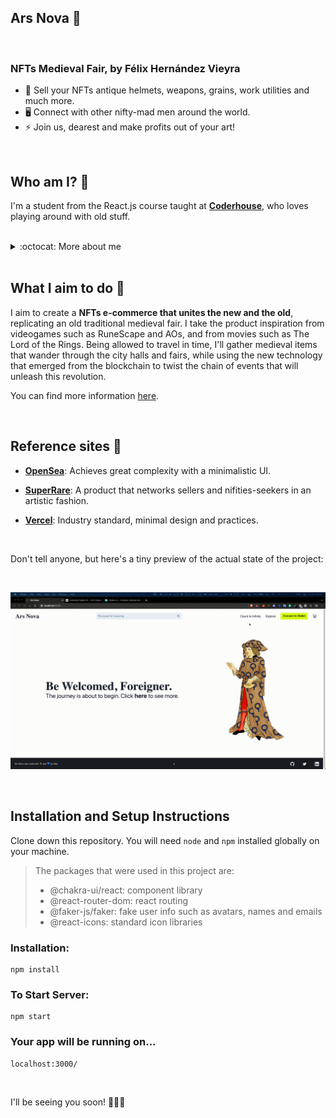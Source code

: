 ## <strong>Ars Nova</strong> :herb:

<br/>

### NFTs Medieval Fair, by Félix Hernández Vieyra

- :rocket: Sell your NFTs antique helmets, weapons, grains, work utilities and much more.
- 🖥️ Connect with other nifty-mad men around the world.
- :zap: Join us, dearest and make profits out of your art!

<br/>

## Who am I? 🔎

I'm a student from the React.js course taught at <strong>[Coderhouse]</strong>, who loves playing around with old stuff.

<br/>

<details>
  <summary>:octocat: More about me</summary>
  <br/>
  Well, hey there! I'm a 23 years old code apprentice, pursuing a career as a Front-end Developer. Advanced Psychology student, mediocre musician, data lover and progressive rock fan. The real embodiment of a Jack of all trades, but master of none.
  <br/>
  <br/>
  
  [<img align="left" alt="LinkedIn Félix" width="22px" src="https://cdn.jsdelivr.net/npm/simple-icons@v3/icons/linkedin.svg"/>][linkedinfelix]
  [<img align="left" alt="GitHub logo" width="22px" src="https://cdn.jsdelivr.net/npm/simple-icons@v3/icons/github.svg"/>][githubfelix]

  <br/>

</details>

<br/>

## What I aim to do 📌

I aim to create a <strong>NFTs e-commerce that unites the new and the old</strong>, replicating an old traditional medieval fair. I take the product inspiration from videogames such as RuneScape and AOs, and from movies such as The Lord of the Rings. Being allowed to travel in time, I'll gather medieval items that wander through the city halls and fairs, while using the new technology that emerged from the blockchain to twist the chain of events that will unleash this revolution.

You can find more information [here](https://www.youtube.com/watch?v=mCdA4bJAGGk).

<br/>

## Reference sites 📃

- <strong>[OpenSea](https://opensea.io/)</strong>: Achieves great complexity with a minimalistic UI.

- <strong>[SuperRare](https://superrare.com/)</strong>: A product that networks sellers and nifities-seekers in an artistic fashion.

- <strong>[Vercel](https://vercel.com/)</strong>: Industry standard, minimal design and practices.

<br/>

Don't tell anyone, but here's a tiny preview of the actual state of the project:

<br/>

![Ars Nova](https://github.com/Felix-Hz/ars-nova/blob/master/ars-nova.gif)

<br/>

## Installation and Setup Instructions

Clone down this repository. You will need `node` and `npm` installed globally on your machine. 

> The packages that were used in this project are:
> - @chakra-ui/react: component library
> - @react-router-dom: react routing
> - @faker-js/faker: fake user info such as avatars, names and emails
> - @react-icons: standard icon libraries


### Installation:

```
npm install
```

### To Start Server:

```
npm start
```

### Your app will be running on...

```
localhost:3000/
```

<br/>

I'll be seeing you soon! :rocket::rocket::rocket:

<!-- Felix links -->

[linkedinfelix]: https://linkedin.com/in/felix-hernandez-vieyra
[githubfelix]: https://github.com/Felix-Hz

<!-- Others -->

[coderhouse]: https://www.coderhouse.com/online/reactjs

